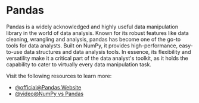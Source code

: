 # Pandas 

Pandas is a widely acknowledged and highly useful data manipulation library in the world of data analysis. Known for its robust features like data cleaning, wrangling and analysis, pandas has become one of the go-to tools for data analysts. Built on NumPy, it provides high-performance, easy-to-use data structures and data analysis tools. In essence, its flexibility and versatility make it a critical part of the data analyst's toolkit, as it holds the capability to cater to virtually every data manipulation task.

Visit the following resources to learn more:

- [@official@Pandas Website](https://pandas.pydata.org/)
- [@video@NumPy vs Pandas](https://www.youtube.com/watch?v=KHoEbRH46Zk)